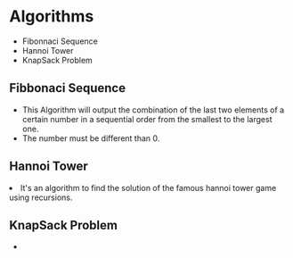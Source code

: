 # Algorithms
<ul>
<li>Fibonnaci Sequence</li>
<li>Hannoi Tower</li>
<li>KnapSack Problem</li>
</ul>

## Fibbonaci Sequence
<ul>
<li>This Algorithm will output the combination of the last two elements of a certain number in a sequential order from the smallest to the largest one.</li>
<li>The number must be different than 0.</li>
</ul>

## Hannoi Tower
<li>It's an algorithm to find the solution of the famous hannoi tower game using recursions.</li>

## KnapSack Problem
-
